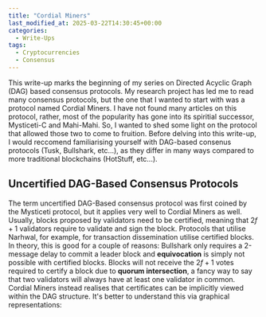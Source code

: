 ```yaml
---
title: "Cordial Miners"
last_modified_at: 2025-03-22T14:30:45+00:00
categories:
  - Write-Ups
tags:
  - Cryptocurrencies
  - Consensus
---
```

<script type="text/javascript" async
  src="https://cdnjs.cloudflare.com/ajax/libs/mathjax/2.7.7/MathJax.js?config=TeX-MML-AM_CHTML">
</script>


<link rel="stylesheet" type="text/css" href="http://tikzjax.com/v1/fonts.css">
<script src="https://tikzjax.com/v1/tikzjax.js"></script>

<script type="text/x-mathjax-config">
  MathJax.Hub.Config({
    tex2jax: {
      inlineMath: [['$','$'], ['\\(','\\)']],
      displayMath: [['$$','$$'], ['\\[','\\]']],
      processEscapes: true
    },
    TeX: {
      equationNumbers: { autoNumber: "AMS" }
    }
  });
</script>
This write-up marks the beginning of my series on Directed Acyclic Graph (DAG) based consensus protocols. My research project has led me to read many consensus protocols, but the one that I wanted to start with was a protocol named Cordial Miners. I have not found many articles on this protocol, rather, most of the popularity has gone into its spiritial successor, Mysticeti-C and Mahi-Mahi. So, I wanted to shed some light on the protocol that allowed those two to come to fruition. Before delving into this write-up, I would reccomend familiarising yourself with DAG-based consenus protocols (Tusk, Bullshark, etc...), as they differ in many ways compared to more traditional blockchains (HotStuff, etc...).

## Uncertified DAG-Based Consensus Protocols
The term uncertified DAG-Based consensus protocol was first coined by the Mysticeti protocol, but it applies very well to Cordial Miners as well. Usually, blocks proposed by validators need to be certified, meaning that $2f+1$ validators require to validate and sign the block. Protocols that utilise Narhwal, for example, for transaction dissemination utilise certified blocks. In theory, this is good for a couple of reasons: Bullshark only requires a 2-message delay to commit a leader block and **equivocation** is simply not possible with certified blocks. Blocks will not receive the $2f+1$ votes required to certify a block due to **quorum intersection**, a fancy way to say that two validators will always have at least one validator in common. Cordial Miners instead realises that certificates can be implicitly viewed within the DAG structure. It's better to understand this via graphical representations:
<script type="text/tikz">
\begin{tikzpicture}[
    node distance=1.5cm and 2.5cm,
    validator/.style={circle, draw, minimum size=0.8cm},
    propose/.style={validator, thick},
    boost/.style={validator, draw=black},
    vote/.style={validator, draw=orange, thick},
    certify/.style={validator, draw=green!60!black, thick},
    supporting_validator/.style={validator, fill=green!20},
    support/.style={->, green!60!black, thick},
    >=Stealth,
    leader/.style={validator, fill=green!20},
    vote_support/.style={->, orange, thick},
    cert_support/.style={->, green!60!black, thick},
    >=Stealth
]

% Round labels
\node at (0, 5.5) {$r$};
\node at (2.5, 5.5) {$r+1$};
\node at (5, 5.5) {$r+2$};
% Wave labels
% Validator labels
\node at (-1.5, 4) {$v_0$};
\node at (-1.5, 3) {$v_1$};
\node at (-1.5, 2) {$v_2$};
\node at (-1.5, 1) {$v_3$};

% Round R validators (Propose)
\node[propose] (v0r) at (0, 4) {};
\node[propose] (v1r) at (0, 3) {};
\node[propose] (v2r) at (0, 2) {};
\node[propose] (v3r) at (0, 1) {};

% Round R+1 validators (Boost)
\node[propose] (v0r1) at (2.5, 4) {};
\node[propose] (v1r1) at (2.5, 3) {};
\node[propose] (v2r1) at (2.5, 2) {};
\node[propose] (v3r1) at (2.5, 1) {};

% Round R+2 validators (Boost)
\node[propose] (v0r2) at (5, 4) {};
\node[propose] (v1r2) at (5, 3) {};
\node[propose] (v2r2) at (5, 2) {};
\node[propose] (v3r2) at (5, 1) {};

% Connections from Boost-1 to Propose (represent references)
\draw[->] (v0r1) -- (v0r);
\draw[->] (v0r1) -- (v1r);
\draw[->] (v0r1) -- (v2r);

\draw[->] (v1r1) -- (v0r);
\draw[->] (v1r1) -- (v1r);
\draw[->] (v1r1) -- (v2r);

\draw[->] (v2r1) -- (v0r);
\draw[->] (v2r1) -- (v1r);
\draw[->] (v2r1) -- (v2r);

\draw[->] (v3r1) -- (v0r);
\draw[->] (v3r1) -- (v1r);
\draw[->] (v3r1) -- (v3r);

% Connections from Boost-2 to Boost-1
\draw[->] (v0r2) -- (v0r1);
\draw[->] (v0r2) -- (v1r1);
\draw[->] (v0r2) -- (v2r1);

\draw[->] (v1r2) -- (v0r1);
\draw[->] (v1r2) -- (v1r1);
\draw[->] (v1r2) -- (v2r1);

\draw[->] (v2r2) -- (v0r1);
\draw[->] (v2r2) -- (v1r1);
\draw[->] (v2r2) -- (v2r1);

\draw[->] (v3r2) -- (v1r1);
\draw[->] (v3r2) -- (v2r1);
\draw[->] (v3r2) -- (v3r1);
\end{tikzpicture}
</script>





 


